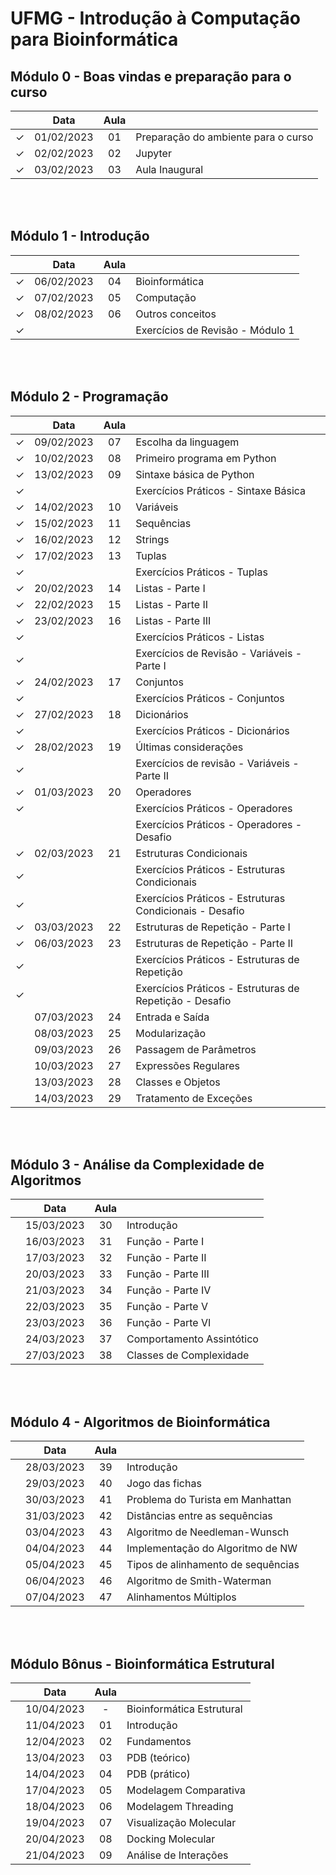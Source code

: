 # UFMG - Introdução à Computação para Bioinformática

## Módulo 0 - Boas vindas e preparação para o curso

|   | Data | Aula |    |
|:---:|:---:|:---:|:---|
| &check; | 01/02/2023 | 01 | Preparação do ambiente para o curso |
| &check; | 02/02/2023 | 02 | Jupyter |
| &check; | 03/02/2023 | 03 | Aula Inaugural |

<br><br>



## Módulo 1 - Introdução

|   | Data | Aula |    |
|:---:|:---:|:---:|:---|
| &check; | 06/02/2023 | 04 | Bioinformática |
| &check; | 07/02/2023 | 05 | Computação |
| &check; | 08/02/2023 | 06 | Outros conceitos |
| &check; |  |  | Exercícios de Revisão - Módulo 1 |

<br><br>



## Módulo 2 - Programação

|   | Data | Aula |    |
|:---:|:---:|:---:|:---|
| &check; | 09/02/2023 | 07 | Escolha da linguagem |
| &check; | 10/02/2023 | 08 | Primeiro programa em Python |
| &check; | 13/02/2023 | 09 | Sintaxe básica de Python |
| &check; |  |  | Exercícios Práticos - Sintaxe Básica |
| &check; | 14/02/2023 | 10 | Variáveis |
| &check; | 15/02/2023 | 11 | Sequências |
| &check; | 16/02/2023 | 12 | Strings |
| &check; | 17/02/2023 | 13 | Tuplas |
| &check; |  |  | Exercícios Práticos - Tuplas |
| &check; | 20/02/2023 | 14 | Listas - Parte I |
| &check; | 22/02/2023 | 15 | Listas - Parte II |
| &check; | 23/02/2023 | 16 | Listas - Parte III |
| &check; |  |  | Exercícios Práticos - Listas |
| &check; |  |  | Exercícios de Revisão - Variáveis - Parte I |
| &check; | 24/02/2023 | 17 | Conjuntos |
| &check; |  |  | Exercícios Práticos - Conjuntos |
| &check; | 27/02/2023 | 18 | Dicionários |
| &check; |  |  | Exercícios Práticos - Dicionários |
| &check; | 28/02/2023 | 19 | Últimas considerações |
| &check; |  |  | Exercícios de revisão - Variáveis - Parte II |
| &check; | 01/03/2023 | 20 | Operadores |
| &check; |  |  | Exercícios Práticos - Operadores |
|  |  |  | Exercícios Práticos - Operadores - Desafio |
| &check; | 02/03/2023 | 21 | Estruturas Condicionais |
| &check; |  |  | Exercícios Práticos - Estruturas Condicionais |
| &check; |  |  | Exercícios Práticos - Estruturas Condicionais - Desafio |
| &check; | 03/03/2023 | 22 | Estruturas de Repetição - Parte I |
| &check; | 06/03/2023 | 23 | Estruturas de Repetição - Parte II |
| &check; |  |  | Exercícios Práticos - Estruturas de Repetição |
| &check; |  |  | Exercícios Práticos - Estruturas de Repetição - Desafio |
|  | 07/03/2023 | 24 | Entrada e Saída |
|  | 08/03/2023 | 25 | Modularização |
|  | 09/03/2023 | 26 | Passagem de Parâmetros |
|  | 10/03/2023 | 27 | Expressões Regulares |
|  | 13/03/2023 | 28 | Classes e Objetos |
|  | 14/03/2023 | 29 | Tratamento de Exceções |

<br><br>



## Módulo 3 - Análise da Complexidade de Algoritmos

|   | Data | Aula |    |
|:---:|:---:|:---:|:---|
|  | 15/03/2023 | 30 | Introdução |
|  | 16/03/2023 | 31 | Função - Parte I |
|  | 17/03/2023 | 32 | Função - Parte II |
|  | 20/03/2023 | 33 | Função - Parte III |
|  | 21/03/2023 | 34 | Função - Parte IV |
|  | 22/03/2023 | 35 | Função - Parte V |
|  | 23/03/2023 | 36 | Função - Parte VI |
|  | 24/03/2023 | 37 | Comportamento Assintótico |
|  | 27/03/2023 | 38 | Classes de Complexidade |

<br><br>



## Módulo 4 - Algoritmos de Bioinformática

|   | Data | Aula |    |
|:---:|:---:|:---:|:---|
|  | 28/03/2023 | 39 | Introdução |
|  | 29/03/2023 | 40 | Jogo das fichas |
|  | 30/03/2023 | 41 | Problema do Turista em Manhattan |
|  | 31/03/2023 | 42 | Distâncias entre as sequências |
|  | 03/04/2023 | 43 | Algoritmo de Needleman-Wunsch |
|  | 04/04/2023 | 44 | Implementação do Algoritmo de NW |
|  | 05/04/2023 | 45 | Tipos de alinhamento de sequências |
|  | 06/04/2023 | 46 | Algoritmo de Smith-Waterman |
|  | 07/04/2023 | 47 | Alinhamentos Múltiplos |

<br><br>



## Módulo Bônus - Bioinformática Estrutural

|   | Data | Aula |    |
|:---:|:---:|:---:|:---|
|  | 10/04/2023 | - | Bioinformática Estrutural |
|  | 11/04/2023 | 01 | Introdução |
|  | 12/04/2023 | 02 | Fundamentos |
|  | 13/04/2023 | 03 | PDB (teórico) |
|  | 14/04/2023 | 04 | PDB (prático) |
|  | 17/04/2023 | 05 | Modelagem Comparativa |
|  | 18/04/2023 | 06 | Modelagem Threading |
|  | 19/04/2023 | 07 | Visualização Molecular |
|  | 20/04/2023 | 08 | Docking Molecular |
|  | 21/04/2023 | 09 | Análise de Interações |